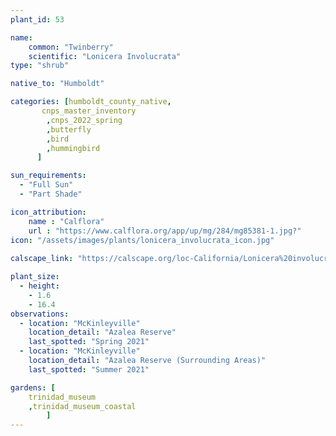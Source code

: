 ```yaml
---
plant_id: 53

name: 
    common: "Twinberry"  
    scientific: "Lonicera Involucrata"  
type: "shrub"

native_to: "Humboldt"

categories: [humboldt_county_native,
       cnps_master_inventory
        ,cnps_2022_spring
        ,butterfly
        ,bird
        ,hummingbird 
      ]

sun_requirements:
  - "Full Sun"
  - "Part Shade"

icon_attribution: 
    name : "Calflora"
    url : "https://www.calflora.org/app/up/mg/284/mg85381-1.jpg?" 
icon: "/assets/images/plants/lonicera_involucrata_icon.jpg"
 
calscape_link: "https://calscape.org/loc-California/Lonicera%20involucrata(%20)"

plant_size:
  - height: 
    - 1.6
    - 16.4
observations: 
  - location: "McKinleyville"
    location_detail: "Azalea Reserve"
    last_spotted: "Spring 2021"
  - location: "McKinleyville"
    location_detail: "Azalea Reserve (Surrounding Areas)"
    last_spotted: "Summer 2021"

gardens: [ 
    trinidad_museum
    ,trinidad_museum_coastal
        ]
---
```


